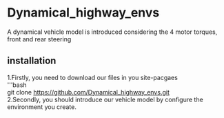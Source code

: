 # Dynamical_highway_envs
A dynamical vehicle model is introduced considering the 4 motor torques, front and rear steering  
## installation
1.Firstly, you need to download our files in you site-pacgaes  
   '''bash  
   git clone https://github.com/Dynamical_highway_envs.git  
2.Secondly, you should introduce our vehicle model by configure the environment you create.
